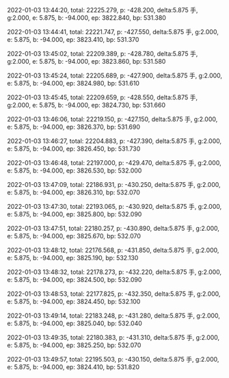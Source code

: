 2022-01-03 13:44:20, total: 22225.279, p: -428.200, delta:5.875 手, g:2.000, e: 5.875, b: -94.000, ep: 3822.840, bp: 531.380

2022-01-03 13:44:41, total: 22221.747, p: -427.550, delta:5.875 手, g:2.000, e: 5.875, b: -94.000, ep: 3823.410, bp: 531.370

2022-01-03 13:45:02, total: 22209.389, p: -428.780, delta:5.875 手, g:2.000, e: 5.875, b: -94.000, ep: 3823.860, bp: 531.580

2022-01-03 13:45:24, total: 22205.689, p: -427.900, delta:5.875 手, g:2.000, e: 5.875, b: -94.000, ep: 3824.980, bp: 531.610

2022-01-03 13:45:45, total: 22209.659, p: -428.550, delta:5.875 手, g:2.000, e: 5.875, b: -94.000, ep: 3824.730, bp: 531.660

2022-01-03 13:46:06, total: 22219.150, p: -427.150, delta:5.875 手, g:2.000, e: 5.875, b: -94.000, ep: 3826.370, bp: 531.690

2022-01-03 13:46:27, total: 22204.883, p: -427.390, delta:5.875 手, g:2.000, e: 5.875, b: -94.000, ep: 3826.450, bp: 531.730

2022-01-03 13:46:48, total: 22197.000, p: -429.470, delta:5.875 手, g:2.000, e: 5.875, b: -94.000, ep: 3826.530, bp: 532.000

2022-01-03 13:47:09, total: 22186.931, p: -430.250, delta:5.875 手, g:2.000, e: 5.875, b: -94.000, ep: 3826.310, bp: 532.070

2022-01-03 13:47:30, total: 22193.065, p: -430.920, delta:5.875 手, g:2.000, e: 5.875, b: -94.000, ep: 3825.800, bp: 532.090

2022-01-03 13:47:51, total: 22180.257, p: -430.890, delta:5.875 手, g:2.000, e: 5.875, b: -94.000, ep: 3825.670, bp: 532.070

2022-01-03 13:48:12, total: 22176.568, p: -431.850, delta:5.875 手, g:2.000, e: 5.875, b: -94.000, ep: 3825.190, bp: 532.130

2022-01-03 13:48:32, total: 22178.273, p: -432.220, delta:5.875 手, g:2.000, e: 5.875, b: -94.000, ep: 3824.500, bp: 532.090

2022-01-03 13:48:53, total: 22177.825, p: -432.350, delta:5.875 手, g:2.000, e: 5.875, b: -94.000, ep: 3824.450, bp: 532.100

2022-01-03 13:49:14, total: 22183.248, p: -431.280, delta:5.875 手, g:2.000, e: 5.875, b: -94.000, ep: 3825.040, bp: 532.040

2022-01-03 13:49:35, total: 22180.383, p: -431.310, delta:5.875 手, g:2.000, e: 5.875, b: -94.000, ep: 3825.250, bp: 532.070

2022-01-03 13:49:57, total: 22195.503, p: -430.150, delta:5.875 手, g:2.000, e: 5.875, b: -94.000, ep: 3824.410, bp: 531.820